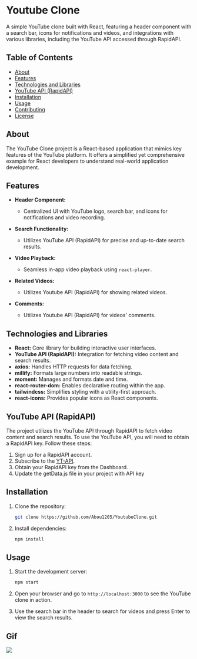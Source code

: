 # Youtube Clone

A simple YouTube clone built with React, featuring a header component with a search bar, icons for notifications and videos, and integrations with various libraries, including the YouTube API accessed through RapidAPI.


## Table of Contents

- [About](#about)
- [Features](#features)
- [Technologies and Libraries](#technologiesandlibraries)
- [YouTube API (RapidAPI)](#youtube-api-rapidapi)
- [Installation](#installation)
- [Usage](#usage)
- [Contributing](#contributing)
- [License](#license)

## About

The YouTube Clone project is a React-based application that mimics key features of the YouTube platform. It offers a simplified yet comprehensive example for React developers to understand real-world application development.

## Features

- **Header Component:**
  - Centralized UI with YouTube logo, search bar, and icons for notifications and video recording.

- **Search Functionality:**
  - Utilizes YouTube API (RapidAPI) for precise and up-to-date search results.

- **Video Playback:**
  - Seamless in-app video playback using `react-player`.

- **Related Videos:**
  - Utilizes Youtube API (RapidAPI) for showing related videos.

- **Comments:**
  - Utilizes Youtube API (RapidAPI) for videos' comments.

## Technologies and Libraries

- **React:** Core library for building interactive user interfaces.
- **YouTube API (RapidAPI):** Integration for fetching video content and search results.
- **axios:** Handles HTTP requests for data fetching.
- **millify:** Formats large numbers into readable strings.
- **moment:** Manages and formats date and time.
- **react-router-dom:** Enables declarative routing within the app.
- **tailwindcss:** Simplifies styling with a utility-first approach.
- **react-icons:** Provides popular icons as React components.

## YouTube API (RapidAPI)

The project utilizes the YouTube API through RapidAPI to fetch video content and search results. To use the YouTube API, you will need to obtain a RapidAPI key. Follow these steps:

1. Sign up for a RapidAPI account.
2. Subscribe to the [YT-API](https://rapidapi.com/ytjar/api/yt-api).
3. Obtain your RapidAPI key from the Dashboard.
4. Update the getData.js file in your project with API key

## Installation

1. Clone the repository:

   ```bash
   git clone https://github.com/Abou1205/YoutubeClone.git
   ```

2. Install dependencies:

   ```bash
   npm install
   ```

## Usage

1. Start the development server:

   ```bash
   npm start
   ```

2. Open your browser and go to `http://localhost:3000` to see the YouTube clone in action.

3. Use the search bar in the header to search for videos and press Enter to view the search results.

## Gif

![](video.gif)
